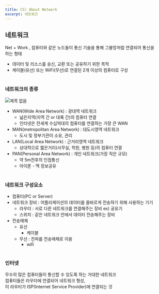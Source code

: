 ```yaml
---
title: CS) About Network
excerpt: 네트워크
---
```


## 네트워크
Net + Work , 컴퓨터와 같은 노드들이 통신 기술을 통해 그물망처럼 연결되어 통신을 하는 형태  
- 데이터 및 리소스를 송신, 교환 또는 공유하기 위한 목적
- 케이블(유선) 또는 WiFi(무선)로 연결된 2개 이상의 컴퓨터로 구성 <br/><br/>

### 네트워크의 종류
![제목 없음](https://user-images.githubusercontent.com/103614357/183254478-ec8f98da-04aa-4815-88ce-c475f5092040.png)  


- WAN(Wide Area Network) : 광대역 네트워크
  - 넓은지역(지역 간 or 대륙 간)의 컴퓨터 연결
  - 인터넷은 전세계 수십억대의 컴퓨터를 연결하는 가장 큰 WAN
- MAN(metropolitan Area Network) : 대도시영역 네트워크
  - 도시 및 정부기관이 소유, 관리
- LAN(Local Area Network) : 근거리영역 네트워크
  - 상대적으로 짧은거리(사무실, 학원, 병원 등)의 컴퓨터 연결
- PAN(Personal Area Network) : 개인 네트워크(가장 작은 규모)
  - 약 5m전후의 인접통신
  - 아이폰 - 맥 정보공유 <br/><br/>

### 네트워크 구성요소
- 컴퓨터(PC or Server)
- 네트워크 장비 : 어플리케이션의 데이터를 올바르게 전송하기 위해 사용하는 기기  
  - 라우터 : 서로 다른 네트워크를 연결해주는 장비 ex) 공유기  
  - 스위치 : 같은 네트워크 안에서 데이터 전송해주는 장비
- 전송매체
  - 유선
    - 케이블
  - 무선 : 전파를 전송매체로 이용
    - wifi <br/><br/>

### 인터넷
무수히 많은 컴퓨터들이 통신할 수 있도록 하는 거대한 네트워크    
컴퓨터들은 라우터에 연결되어 네트워크 형성,  
이 라우터가 ISP(Internet Service Provider)에 연결되는 것  
<br/>
